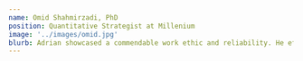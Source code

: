 ```yaml
---
name: Omid Shahmirzadi, PhD
position: Quantitative Strategist at Millenium
image: '../images/omid.jpg'
blurb: Adrian showcased a commendable work ethic and reliability. He efficiently used his skills in data science, data engineering, and software engineering to deliver valuable products of use to the team.
---
```

